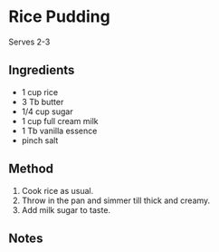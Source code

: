 # Rice Pudding

Serves 2-3

## Ingredients

* 1 cup rice
* 3 Tb butter
* 1/4 cup sugar
* 1 cup full cream milk
* 1 Tb vanilla essence
* pinch salt

## Method

1. Cook rice as usual.
2. Throw in the pan and simmer till thick and creamy.
3. Add milk sugar to taste.

## Notes
